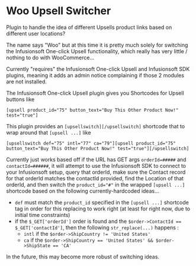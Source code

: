 # Woo Upsell Switcher
Plugin to handle the idea of different Upsells product links based on different user locations?

The name says "Woo" but at this time it is pretty much solely for switching the Infusionsoft One-click Upsell functionality, which really has very little / nothing to do with WooCommerce...

Currently "requires" the Infusionsoft One-click Upsell and Infusionsoft SDK plugins, meaning it adds an admin notice complaining if those 2 modules are not installed.

The Infusionsoft One-click Upsell plugin gives you Shortcodes for Upsell buttons like

`[upsell product_id="75" button_text="Buy This Other Product Now!" test="true"]`

This plugin provides an `[upsellswitch][/upsellswitch]` shortcode that to wrap around that `[upsell ...]` like

`[upsellswitch def="75" intl="77" ca="79"][upsell product_id="75" button_text="Buy This Other Product Now!" test="true"][/upsellswitch]`

Currently just works based off if the URL has GET args `orderId=#####` and `contactId=######`, it will attempt to use the Infusionsoft SDK to connect to your Infusionsoft setup, query that orderId, make sure the Contact record for that orderId matches the contactId provided, find the Location of that orderId, and then switch the `product_id="#"` in the wrapped `[upsell ...]` shortcode based on the following currently-hardcoded ideas...

* `def` must match the `product_id` specified in the `[upsell ...]` shortcode tag in order for this replacing to work right (at least for right now, due to initial time constraints)
* if the `$_GET['orderId']` order is found and the `$order->ContactId == $_GET['contactId']`, then the following `str_replace(...)` happens :
  * `intl` if the `$order->ShipCountry != 'United States'`
  * `ca` if the `$order->ShipCountry == 'United States' && $order->ShipState == 'CA'`

In the future, this may become more robust of switching ideas.
